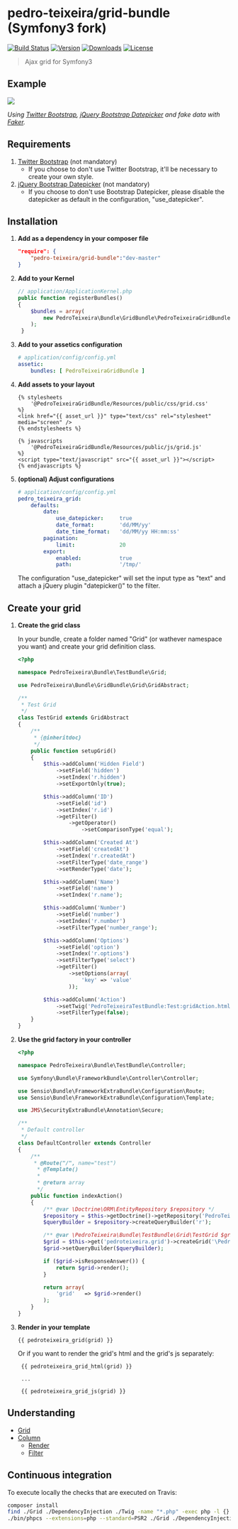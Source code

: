 # pedro-teixeira/grid-bundle (Symfony3 fork)

[![Build Status](http://img.shields.io/travis/pedro-teixeira/grid-bundle.svg?style=flat)](https://travis-ci.org/pedro-teixeira/grid-bundle) [![Version](http://img.shields.io/packagist/v/pedro-teixeira/grid-bundle.svg?style=flat)](https://packagist.org/packages/pedro-teixeira/grid-bundle) [![Downloads](http://img.shields.io/packagist/dt/pedro-teixeira/grid-bundle.svg?style=flat)](https://packagist.org/packages/pedro-teixeira/grid-bundle) [![License](http://img.shields.io/packagist/l/pedro-teixeira/grid-bundle.svg?style=flat)](https://packagist.org/packages/pedro-teixeira/grid-bundle)

> Ajax grid for Symfony3

## Example

![](https://github.com/pedro-teixeira/grid-bundle/blob/master/Resources/doc/usage.gif)

*Using [Twitter Bootstrap](http://twitter.github.com/bootstrap/), [jQuery Bootstrap Datepicker](http://www.eyecon.ro/bootstrap-datepicker/) and fake data with [Faker](https://github.com/fzaninotto/faker).*

## Requirements

1. [Twitter Bootstrap](http://twitter.github.com/bootstrap/) (not mandatory)
    * If you choose to don't use Twitter Bootstrap, it'll be necessary to create your own style.
2. [jQuery Bootstrap Datepicker](http://www.eyecon.ro/bootstrap-datepicker/) (not mandatory)
    * If you choose to don't use Bootstrap Datepicker, please disable the datepicker as default in the configuration, "use_datepicker".

## Installation

1. **Add as a dependency in your composer file**

    ```json
    "require": {
        "pedro-teixeira/grid-bundle":"dev-master"
    }
    ```

2. **Add to your Kernel**

    ```php
    // application/ApplicationKernel.php
    public function registerBundles()
    {
        $bundles = array(
            new PedroTeixeira\Bundle\GridBundle\PedroTeixeiraGridBundle()
        );
     }
    ```

3. **Add to your assetics configuration**

    ```yml
    # application/config/config.yml
    assetic:
        bundles: [ PedroTeixeiraGridBundle ]
    ```

4. **Add assets to your layout**

    ```twig
    {% stylesheets
        '@PedroTeixeiraGridBundle/Resources/public/css/grid.css'
    %}
    <link href="{{ asset_url }}" type="text/css" rel="stylesheet" media="screen" />
    {% endstylesheets %}
    ```

    ```twig
    {% javascripts
        '@PedroTeixeiraGridBundle/Resources/public/js/grid.js'
    %}
    <script type="text/javascript" src="{{ asset_url }}"></script>
    {% endjavascripts %}
    ```

5. **(optional) Adjust configurations**

    ```yml
    # application/config/config.yml
    pedro_teixeira_grid:
        defaults:
            date:
                use_datepicker:     true
                date_format:        'dd/MM/yy'
                date_time_format:   'dd/MM/yy HH:mm:ss'
            pagination:
                limit:              20
            export:
                enabled:            true
                path:               '/tmp/'
    ```

    The configuration "use_datepicker" will set the input type as "text" and attach a jQuery plugin "datepicker()" to the filter.

## Create your grid

1. **Create the grid class**

    In your bundle, create a folder named "Grid" (or wathever namespace you want) and create your grid definition class.

    ```php
    <?php

    namespace PedroTeixeira\Bundle\TestBundle\Grid;

    use PedroTeixeira\Bundle\GridBundle\Grid\GridAbstract;

    /**
     * Test Grid
     */
    class TestGrid extends GridAbstract
    {
        /**
         * {@inheritdoc}
         */
        public function setupGrid()
        {
            $this->addColumn('Hidden Field')
                ->setField('hidden')
                ->setIndex('r.hidden')
                ->setExportOnly(true);

            $this->addColumn('ID')
                ->setField('id')
                ->setIndex('r.id')
                ->getFilter()
                    ->getOperator()
                        ->setComparisonType('equal');

            $this->addColumn('Created At')
                ->setField('createdAt')
                ->setIndex('r.createdAt')
                ->setFilterType('date_range')
                ->setRenderType('date');

            $this->addColumn('Name')
                ->setField('name')
                ->setIndex('r.name');

            $this->addColumn('Number')
                ->setField('number')
                ->setIndex('r.number')
                ->setFilterType('number_range');

            $this->addColumn('Options')
                ->setField('option')
                ->setIndex('r.options')
                ->setFilterType('select')
                ->getFilter()
                    ->setOptions(array(
                        'key' => 'value'
                    ));

            $this->addColumn('Action')
                ->setTwig('PedroTeixeiraTestBundle:Test:gridAction.html.twig')
                ->setFilterType(false);
        }
    }
    ```

2. **Use the grid factory in your controller**

    ```php
    <?php

    namespace PedroTeixeira\Bundle\TestBundle\Controller;

    use Symfony\Bundle\FrameworkBundle\Controller\Controller;

    use Sensio\Bundle\FrameworkExtraBundle\Configuration\Route;
    use Sensio\Bundle\FrameworkExtraBundle\Configuration\Template;

    use JMS\SecurityExtraBundle\Annotation\Secure;

    /**
     * Default controller
     */
    class DefaultController extends Controller
    {
        /**
         * @Route("/", name="test")
          * @Template()
          *
          * @return array
          */
        public function indexAction()
        {
            /** @var \Doctrine\ORM\EntityRepository $repository */
            $repository = $this->getDoctrine()->getRepository('PedroTeixeiraTestBundle:TestEntity');
            $queryBuilder = $repository->createQueryBuilder('r');

            /** @var \PedroTeixeira\Bundle\TestBundle\Grid\TestGrid $grid */
            $grid = $this->get('pedroteixeira.grid')->createGrid('\PedroTeixeira\Bundle\TestBundle\Grid\TestGrid');
            $grid->setQueryBuilder($queryBuilder);

            if ($grid->isResponseAnswer()) {
                return $grid->render();
            }

            return array(
                'grid'   => $grid->render()
            );
        }
    }
    ```

3. **Render in your template**

    ```twig
    {{ pedroteixeira_grid(grid) }}
    ````
    
   Or if you want to render the grid's html and the grid's js separately:
   
   ```twig
    {{ pedroteixeira_grid_html(grid) }}
    
    ...
    
    {{ pedroteixeira_grid_js(grid) }}
    ````
    
   

## Understanding

* [Grid](https://github.com/pedro-teixeira/grid-bundle/tree/master/Resources/doc/grid.md)
* [Column](https://github.com/pedro-teixeira/grid-bundle/tree/master/Resources/doc/column.md)
     * [Render](https://github.com/pedro-teixeira/grid-bundle/tree/master/Resources/doc/column/render.md)
     * [Filter](https://github.com/pedro-teixeira/grid-bundle/tree/master/Resources/doc/column/filter.md)

## Continuous integration

To execute locally the checks that are executed on Travis:

```bash
composer install
find ./Grid ./DependencyInjection ./Twig -name "*.php" -exec php -l {} \;
./bin/phpcs --extensions=php --standard=PSR2 ./Grid ./DependencyInjection ./Twig
```
